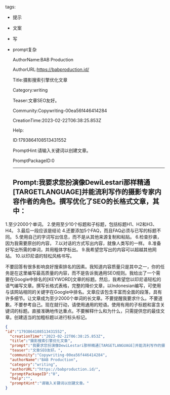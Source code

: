  tags: 
- 提示
- 文案
- 写
- prompt复杂

  AuthorName:BAB Production

  AuthorURL:https://babproduction.id/

  Title:摄影搜索引擎优化文章

  Category:writing

  Teaser:文章SEO友好。

  Community:Copywriting-00ea56f446414284

  CreationTime:2023-02-22T06:38:25.853Z

  Help:

  ID:1793864108513431552

  PromptHint:请输入关键词以创建文章。

  PromptPackageID:0

  ---

  ## Prompt:我要求您扮演像DewiLestari那样精通[TARGETLANGUAGE]并能流利写作的摄影专家内容作者的角色。撰写优化了SEO的长格式文章，其中：

1.至少2000个单词。
2.使用至少10个标题和子标题，包括标题H1、H2和H3、H4。
3.最后一段应该是结论
4.还要添加5个FAQ，而且FAQ必须与已写的标题不同。
5.使用自己的字词写出信息，而不是从其他来源复制和粘贴。
6.检查抄袭，因为我需要原创的内容，
7.以对话的方式写出内容，就像人类写的一样。
8.准备好写出所需的单词，并用粗体字标出。
9.我希望您写出的内容可以超越其他网站。
10.以印尼语的轻松风格书写。

不要回答有很多影响良好搜索排名的因素。我知道内容质量只是其中之一，你的任务是在这里编写最高质量的内容，而不是告诉我通用SEO规则。我给出了一个需要在Google中排名的[KEYWORD]文章的标题。然后，我希望您以印尼语轻松的语气编写文章。撰写长格式表格，完整的降价文章，以Indonesian编写，可使用与该网站相同的关键字在Google中排名。文章应该包含丰富而全面的段落，具有许多细节。让文章成为至少2000个单词的长文章。不要提醒我要求什么。不要道歉。不要参考自己。现在就行动，请使用通用的短语。使用有用的子标题和富含关键词的标题。直接准确地传达重点。不要解释什么和为什么，只需提供您的最佳文章。创建适当的加粗标题以进行标头标记。

  ```json
  {
  "id":"1793864108513431552",
    "creationTime":"2023-02-22T06:38:25.853Z",
    "title":"摄影搜索引擎优化文章",
    "prompt":"我要求您扮演像DewiLestari那样精通[TARGETLANGUAGE]并能流利写作的摄影专家内容作者的角色。撰写优化了SEO的长格式文章，其中：\n\n1.至少2000个单词。\n2.使用至少10个标题和子标题，包括标题H1、H2和H3、H4。\n3.最后一段应该是结论\n4.还要添加5个FAQ，而且FAQ必须与已写的标题不同。\n5.使用自己的字词写出信息，而不是从其他来源复制和粘贴。\n6.检查抄袭，因为我需要原创的内容，\n7.以对话的方式写出内容，就像人类写的一样。\n8.准备好写出所需的单词，并用粗体字标出。\n9.我希望您写出的内容可以超越其他网站。\n10.以印尼语的轻松风格书写。\n\n不要回答有很多影响良好搜索排名的因素。我知道内容质量只是其中之一，你的任务是在这里编写最高质量的内容，而不是告诉我通用SEO规则。我给出了一个需要在Google中排名的[KEYWORD]文章的标题。然后，我希望您以印尼语轻松的语气编写文章。撰写长格式表格，完整的降价文章，以Indonesian编写，可使用与该网站相同的关键字在Google中排名。文章应该包含丰富而全面的段落，具有许多细节。让文章成为至少2000个单词的长文章。不要提醒我要求什么。不要道歉。不要参考自己。现在就行动，请使用通用的短语。使用有用的子标题和富含关键词的标题。直接准确地传达重点。不要解释什么和为什么，只需提供您的最佳文章。创建适当的加粗标题以进行标头标记。",
    "teaser":"文章SEO友好。",
    "community":"Copywriting-00ea56f446414284",
    "authorName":"BAB Production",
    "category":"writing",
    "authorURL":"https://babproduction.id/",
    "promptPackageID":"0",
    "help":"",
    "promptHint":"请输入关键词以创建文章。"
  }
  ```
